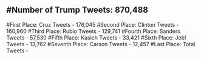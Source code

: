 #Number of Trump Tweets: 870,488
---
#First Place: Cruz Tweets - 176,045
#Second Place: Clinton Tweets - 160,960
#Third Place: Rubio Tweets - 129,741
#Fourth Place: Sanders Tweets - 57,530
#Fifth Place: Kasich Tweets - 33,421
#Sixth Place: Jeb! Tweets - 13,762
#Seventh Place: Carson Tweets - 12,457
#Last Place: Total Tweets -  
